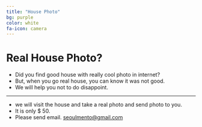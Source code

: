 ```yaml
---
title: "House Photo"
bg: purple
color: white
fa-icon: camera
---
```


# Real House Photo?

- Did you find good house with really cool photo in internet?
- But, when you go real house, you can know it was not good.
- We will help you not to do disappoint.              

- - -

- we will visit the house and take a real photo and send photo to you.          
- It is only $ 50.       
- Please send email.  <seoulmento@gmail.com>    

  
